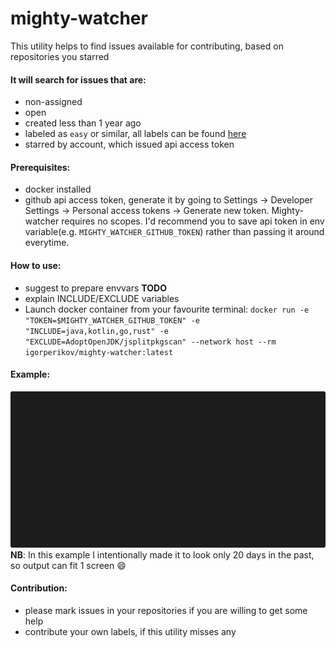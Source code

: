 # mighty-watcher
This utility helps to find issues available for contributing, based on repositories you starred

#### It will search for issues that are:
 - non-assigned 
 - open
 - created less than 1 year ago
 - labeled as `easy` or similar, all labels can be found [here](/src/main/kotlin/com/github/igorperikov/mightywatcher/service/ImportService.kt)
 - starred by account, which issued api access token 

#### Prerequisites:
 - docker installed
 - github api access token, generate it by going to Settings -> Developer Settings -> Personal access tokens -> Generate new token.
  Mighty-watcher requires no scopes. 
  I'd recommend you to save api token in env variable(e.g. `MIGHTY_WATCHER_GITHUB_TOKEN`) rather than passing it around everytime.  

#### How to use:
 - suggest to prepare envvars **TODO**
 - explain INCLUDE/EXCLUDE variables
 - Launch docker container from your favourite terminal: `docker run -e "TOKEN=$MIGHTY_WATCHER_GITHUB_TOKEN" -e "INCLUDE=java,kotlin,go,rust" -e "EXCLUDE=AdoptOpenJDK/jsplitpkgscan" --network host --rm igorperikov/mighty-watcher:latest`
 
#### Example:
![](example.gif)
**NB**: In this example I intentionally made it to look only 20 days in the past, so output can fit 1 screen :smile:

#### Contribution:
 - please mark issues in your repositories if you are willing to get some help
 - contribute your own labels, if this utility misses any
